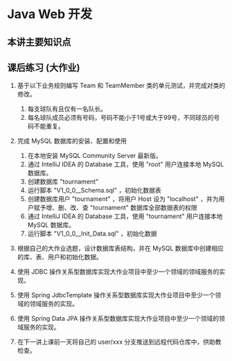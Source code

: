 # Java Web 开发

## 本讲主要知识点

## 课后练习 (大作业)

1. 基于以下业务规则编写 Team 和 TeamMember 类的单元测试，并完成对类的修改。
   1. 每支球队有且仅有一名队长。
   1. 每名球队成员必须有号码，号码不能小于1号或大于99号，不同球员的号码不能重复。

1. 完成 MySQL 数据库的安装、配置和使用
   1. 在本地安装 MySQL Community Server 最新版。
   1. 通过 IntelliJ IDEA 的 Database 工具，使用 "root" 用户连接本地 MySQL 数据库。
   1. 创建数据库 "tournament"
   1. 运行脚本 "V1_0_0__Schema.sql" ，初始化数据表
   1. 创建数据库用户 "tournament" ，将用户 Host 设为 "localhost" ，并为用户赋予增、删、改、查 "tournament" 数据库全部数据表的权限
   1. 通过 IntelliJ IDEA 的 Database 工具，使用 "tournament" 用户连接本地 MySQL 数据库。
   1. 运行脚本 "V1_0_0__Init_Data.sql" ，初始化数据

1. 根据自己的大作业选题，设计数据库表结构，并在 MySQL 数据库中创建相应的库、表、用户和初始化数据。

1. 使用 JDBC 操作关系型数据库实现大作业项目中至少一个领域的领域服务的实现。

1. 使用 Spring JdbcTemplate 操作关系型数据库实现大作业项目中至少一个领域的领域服务的实现。

1. 使用 Spring Data JPA 操作关系型数据库实现大作业项目中至少一个领域的领域服务的实现。

1. 在下一讲上课前一天将自己的 user/xxx 分支推送到远程代码仓库中，供助教检查。

